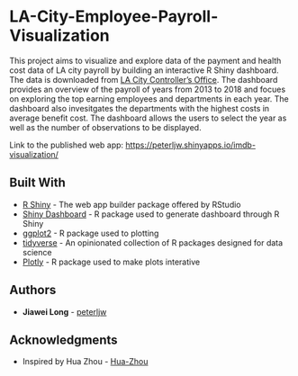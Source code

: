 # LA-City-Employee-Payroll-Visualization

This project aims to visualize and explore data of the payment and health cost data of LA city payroll by building an interactive R Shiny dashboard. The data is downloaded from [LA City Controller’s Office](https://controllerdata.lacity.org/Payroll/City-Employee-Payroll/pazn-qyym). The dashboard provides an overview of the payroll of years from 2013 to 2018 and focues on exploring the top earning employees and departments in each year. The dashboard also invesitgates the departments with the highest costs in average benefit cost. The dashboard allows the users to select the year as well as the number of observations to be displayed.

Link to the published web app: https://peterljw.shinyapps.io/imdb-visualization/

## Built With

* [R Shiny](https://shiny.rstudio.com/) - The web app builder package offered by RStudio
* [Shiny Dashboard](https://rstudio.github.io/shinydashboard/) - R package used to generate dashboard through R Shiny
* [ggplot2](https://ggplot2.tidyverse.org/) - R package used to plotting
* [tidyverse](https://www.tidyverse.org/) -  An opinionated collection of R packages designed for data science
* [Plotly](https://plot.ly/r/) - R package used to make plots interative


## Authors

* **Jiawei Long** - [peterljw](https://github.com/peterljw)

## Acknowledgments
* Inspired by Hua Zhou - [Hua-Zhou](https://github.com/Hua-Zhou)
